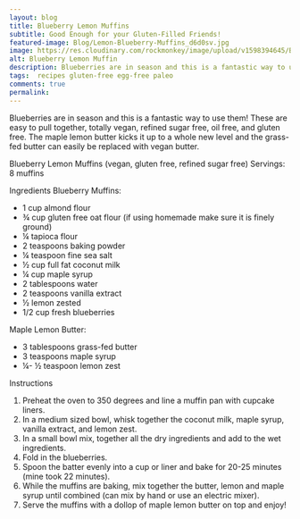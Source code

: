 ```yaml
---
layout: blog
title: Blueberry Lemon Muffins
subtitle: Good Enough for your Gluten-Filled Friends!
featured-image: Blog/Lemon-Blueberry-Muffins_d6d0sv.jpg
image: https://res.cloudinary.com/rockmonkey/image/upload/v1598394645/Blog/Lemon-Blueberry-Muffins_d6d0sv.jpg
alt: Blueberry Lemon Muffin
description: Blueberries are in season and this is a fantastic way to use them! These are easy to pull together, totally vegan, refined sugar free, oil free, and gluten free. The maple lemon butter kicks it up to a whole new level and the grass-fed butter can easily be replaced with vegan butter.
tags:  recipes gluten-free egg-free paleo
comments: true
permalink:
---
```

Blueberries are in season and this is a fantastic way to use them! These are easy to pull together, totally vegan, refined sugar free, oil free, and gluten free. The maple lemon butter kicks it up to a whole new level and the grass-fed butter can easily be replaced with vegan butter.

Blueberry Lemon Muffins (vegan, gluten free, refined sugar free)
Servings: 8 muffins

Ingredients
Blueberry Muffins:
* 1 cup almond flour
* ¾ cup gluten free oat flour (if using homemade make sure it is finely ground)
* ¼ tapioca flour
* 2 teaspoons baking powder
* ¼ teaspoon fine sea salt
* ½ cup full fat coconut milk
* ¼ cup maple syrup
* 2 tablespoons water
* 2 teaspoons vanilla extract
* ½ lemon zested
* 1/2 cup fresh blueberries

Maple Lemon Butter:
* 3 tablespoons grass-fed butter
* 3 teaspoons maple syrup
* ¼- ½ teaspoon lemon zest

Instructions
1. Preheat the oven to 350 degrees and line a muffin pan with cupcake liners.
2. In a medium sized bowl, whisk together the coconut milk, maple syrup, vanilla extract, and lemon zest.
3. In a small bowl mix, together all the dry ingredients and add to the wet ingredients.
4. Fold in the blueberries.
5. Spoon the batter evenly into a cup or liner and bake for 20-25 minutes (mine took 22 minutes).
6. While the muffins are baking, mix together the butter, lemon and maple syrup until combined (can mix by hand or use an electric mixer).
7. Serve the muffins with a dollop of maple lemon butter on top and enjoy!
